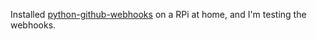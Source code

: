 Installed [python-github-webhooks](https://github.com/carlos-jenkins/python-github-webhooks) on a RPi at home, and I'm testing the webhooks.
